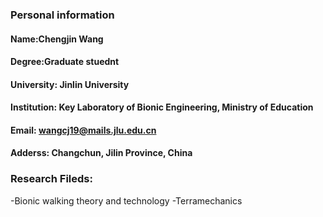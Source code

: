 
### Personal information
#### Name:Chengjin Wang
#### Degree:Graduate stuednt
#### University: Jinlin University
#### Institution: Key Laboratory of Bionic Engineering, Ministry of Education
#### Email: wangcj19@mails.jlu.edu.cn
#### Adderss: Changchun, Jilin Province, China


### Research Fileds: 
-Bionic walking theory and technology
-Terramechanics





